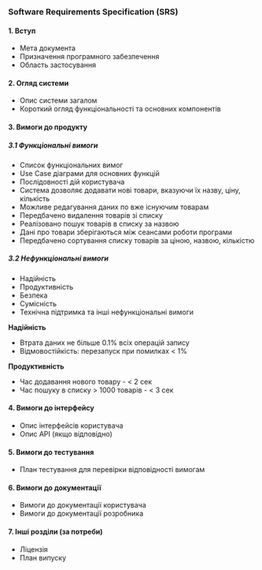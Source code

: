 ### Software Requirements Specification (SRS)

#### 1. Вступ
- Мета документа
- Призначення програмного забезпечення
- Область застосування

#### 2. Огляд системи
- Опис системи загалом
- Короткий огляд функціональності та основних компонентів

#### 3. Вимоги до продукту
##### 3.1 Функціональні вимоги
- Список функціональних вимог
- Use Case діаграми для основних функцій
- Послідовності дій користувача
- Система дозволяє додавати нові товари, вказуючи їх назву, ціну, кількість
- Можливе редагування даних по вже існуючим товарам
- Передбачено видалення товарів зі списку 
- Реалізовано пошук товарів в списку за назвою
- Дані про товари зберігаються між сеансами роботи програми
- Передбачено сортування списку товарів за ціною, назвою, кількістю

##### 3.2 Нефункціональні вимоги
- Надійність
- Продуктивність
- Безпека
- Сумісність
- Технічна підтримка та інші нефункціональні вимоги

**Надійність**
- Втрата даних не більше 0.1% всіх операцій запису
- Відмовостійкість: перезапуск при помилках < 1%

**Продуктивність** 
- Час додавання нового товару - < 2 сек
- Час пошуку в списку > 1000 товарів - < 3 сек

#### 4. Вимоги до інтерфейсу
- Опис інтерфейсів користувача
- Опис API (якщо відповідно)

#### 5. Вимоги до тестування
- План тестування для перевірки відповідності вимогам

#### 6. Вимоги до документації
- Вимоги до документації користувача
- Вимоги до документації розробника

#### 7. Інші розділи (за потреби)
- Ліцензія
- План випуску

